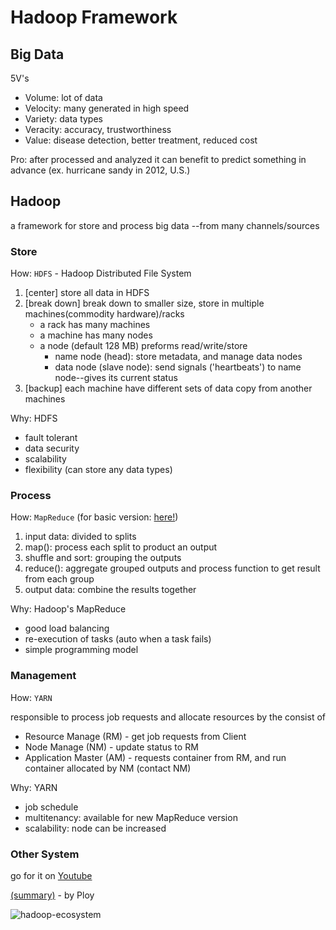 # Hadoop Framework

## Big Data

5V's

- Volume: lot of data
- Velocity: many generated in high speed
- Variety: data types
- Veracity: accuracy, trustworthiness
- Value: disease detection, better treatment, reduced cost

Pro: after processed and analyzed it can benefit to predict something in advance (ex. hurricane sandy in 2012, U.S.)

## Hadoop

a framework for store and process big data --from many channels/sources

### Store

How: `HDFS` - Hadoop Distributed File System

1. [center] store all data in HDFS
2. [break down] break down to smaller size, store in multiple machines(commodity hardware)/racks
   - a rack has many machines
   - a machine has many nodes
   - a node (default 128 MB) preforms read/write/store
     - name node (head): store metadata, and manage data nodes
     - data node (slave node): send signals ('heartbeats') to name node--gives its current status
3. [backup] each machine have different sets of data copy from another machines

Why: HDFS

- fault tolerant
- data security
- scalability
- flexibility (can store any data types)

### Process

How: `MapReduce` (for basic version: [here!](../final.md#mapreduce))

1. input data: divided to splits
2. map(): process each split to product an output
3. shuffle and sort: grouping the outputs
4. reduce(): aggregate grouped outputs and process function to get result from each group
5. output data: combine the results together

Why: Hadoop's MapReduce

- good load balancing
- re-execution of tasks (auto when a task fails)
- simple programming model

### Management

How: `YARN`

responsible to process job requests and allocate resources by the consist of

- Resource Manage (RM) - get job requests from Client
- Node Manage (NM) - update status to RM
- Application Master (AM) - requests container from RM, and run container allocated by NM (contact NM)

Why: YARN

- job schedule
- multitenancy: available for new MapReduce version
- scalability: node can be increased

### Other System

go for it on [Youtube](https://www.youtube.com/watch?v=VmO0QgPCbZY&t=7913s)

[(summary)](11%20hadoop%20ecosystem.pdf) - by Ploy

![hadoop-ecosystem](https://i.ibb.co/Br0BFQM/hadoop.png)
